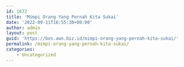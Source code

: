 ```yaml
---
id: 1672
title: 'Mimpi Orang Yang Pernah Kita Sukai'
date: '2022-09-11T16:55:30+00:00'
author: admin
layout: post
guid: 'https://bos.awn.biz.id/mimpi-orang-yang-pernah-kita-sukai/'
permalink: /mimpi-orang-yang-pernah-kita-sukai/
categories:
    - Uncategorized
---
```


